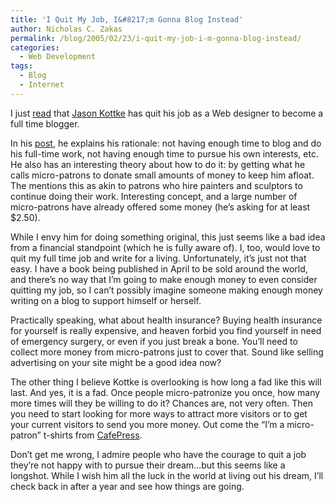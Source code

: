 ```yaml
---
title: 'I Quit My Job, I&#8217;m Gonna Blog Instead'
author: Nicholas C. Zakas
permalink: /blog/2005/02/23/i-quit-my-job-i-m-gonna-blog-instead/
categories:
  - Web Development
tags:
  - Blog
  - Internet
---
```

I just <a title="Quit Your Job to Blog, Blog, Blog" rel="external" href="http://wired.com/news/culture/0,1284,66679,00.html">read</a> that <a title="Kottke" rel="external" href="http://www.kottke.org">Jason Kottke</a> has quit his job as a Web designer to become a full time blogger.

In his <a title="Doing kottke.org as a full-time job" rel="external" href="http://www.kottke.org/05/02/kottke-micropatron">post</a>, he explains his rationale: not having enough time to blog and do his full-time work, not having enough time to pursue his own interests, etc. He also has an interesting theory about how to do it: by getting what he calls micro-patrons to donate small amounts of money to keep him afloat. The mentions this as akin to patrons who hire painters and sculptors to continue doing their work. Interesting concept, and a large number of micro-patrons have already offered some money (he&#8217;s asking for at least $2.50).

While I envy him for doing something original, this just seems like a bad idea from a financial standpoint (which he is fully aware of). I, too, would love to quit my full time job and write for a living. Unfortunately, it&#8217;s just not that easy. I have a book being published in April to be sold around the world, and there&#8217;s no way that I&#8217;m going to make enough money to even consider quitting my job, so I can&#8217;t possibly imagine someone making enough money writing on a blog to support himself or herself.

Practically speaking, what about health insurance? Buying health insurance for yourself is really expensive, and heaven forbid you find yourself in need of emergency surgery, or even if you just break a bone. You&#8217;ll need to collect more money from micro-patrons just to cover that. Sound like selling advertising on your site might be a good idea now?

The other thing I believe Kottke is overlooking is how long a fad like this will last. And yes, it is a fad. Once people micro-patronize you once, how many more times will they be willing to do it? Chances are, not very often. Then you need to start looking for more ways to attract more visitors or to get your current visitors to send you more money. Out come the &#8220;I&#8217;m a micro-patron&#8221; t-shirts from <a title="CafePress" rel="external" href="http://www.cafepress.com">CafePress</a>.

Don&#8217;t get me wrong, I admire people who have the courage to quit a job they&#8217;re not happy with to pursue their dream&#8230;but this seems like a longshot. While I wish him all the luck in the world at living out his dream, I&#8217;ll check back in after a year and see how things are going.
